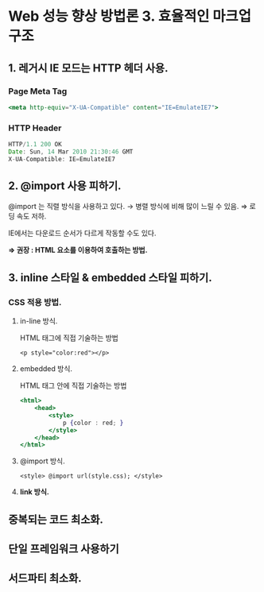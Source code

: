 # Web 성능 향상 방법론 3. 효율적인 마크업 구조

## 1. 레거시 IE 모드는 HTTP 헤더 사용.

### Page Meta Tag

```jsx
<meta http-equiv="X-UA-Compatible" content="IE=EmulateIE7">
```

### HTTP Header

```jsx
HTTP/1.1 200 OK
Date: Sun, 14 Mar 2010 21:30:46 GMT
X-UA-Compatible: IE=EmulateIE7
```

## 2. @import 사용 피하기.

@import 는 직렬 방식을 사용하고 있다. → 병렬 방식에 비해 많이 느릴 수 있음. ⇒ 로딩 속도 저하.

IE에서는 다운로드 순서가 다르게 작동할 수도 있다.

**⇒ 권장 : HTML <link> 요소를 이용하여 호출하는 방법.**

## 3. inline 스타일 & embedded 스타일 피하기.

### CSS 적용 방법.

1. in-line 방식.

    HTML 태그에 직접 기술하는 방법

    `<p style="color:red"></p>`

2. embedded 방식.

    HTML 태그 <head> 안에 직접 기술하는 방법

    ```jsx
    <html>
    	<head>
    		<style>
    			p {color : red; }
    		</style>
    	</head>
    </html>
    ```

3. @import 방식.

    `<style> @import url(style.css); </style>`

4. **link 방식.**

    <link ref="style.css" rel=stylesheet" type="text/css" />

## 중복되는 코드 최소화.

## 단일 프레임워크 사용하기

## 서드파티 최소화.